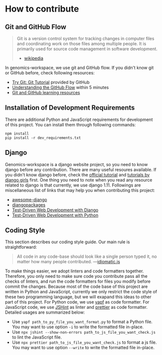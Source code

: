 # How to contribute

## Git and GitHub Flow

> Git is a version control system for tracking changes in computer files and coordinating work on those files among multiple people. It is primarily used for source code management in software development.
> - [wikipedia](https://en.wikipedia.org/wiki/Git)

In genomics-workspace, we use git and GitHub flow. If you didn't know git or GitHub before, check following resources:

- [Try Git: Git Tutorial](https://try.github.io/) provided by GitHub
- [Understanding the GitHub Flow](https://guides.github.com/introduction/flow/) within 5 minutes
- [Git and GitHub learning resources](https://help.github.com/articles/git-and-github-learning-resources/)

## Installation of Development Requirements

There are additional Python and JavaScript requirements for development of this project. You can install them through following commands: 

``` shell
npm install
pip install -r dev_requirements.txt
```

## Django

Genomics-workspace is a django website project, so you need to know django before any contribution. There are many useful resoures available. If you didn't know django before, check the [official tutorial](https://docs.djangoproject.com/en/1.11/intro/) and [tutorials by django girls](https://tutorial.djangogirls.org/en/) first. One thing you need to note when you read any resource related to django is that currently, we use django 1.11. Followings are miscellaneous list of links that may help you when contributing this project:

- [awesome-django](https://gitlab.com/rosarior/awesome-django)
- [djangopackages](https://djangopackages.org/)
- [Test-Driven Web Development with Django](http://test-driven-django-development.readthedocs.io/en/latest/)
- [Test-Driven Web Development with Python](https://www.obeythetestinggoat.com/pages/book.html)

## Coding Style

This section describes our coding style guide. Our main rule is straightforward:

> All code in any code-base should look like a single person typed it, no matter how many people contributed.
> —[idiomatic.js](https://github.com/rwaldron/idiomatic.js/)

To make things easier, we adopt linters and code formatters together. Therefore, you only need to make sure code you contribute pass all the checks of linters, and run the code formatters for files you modify before commit the changes. Because most of the code base of this project are written in Python and JavaScript, currently we only restrict the code style of these two programming language, but we will exapand this ideas to other part of this project. For Python code, we use [yapf](https://github.com/google/yapf) as code formatter. For JavaScript code, we use [JSHint](http://jshint.com/) as linter and [prettier](https://github.com/prettier/prettier) as code formatter. Detailed usages are summarized below:

- Use `yapf path_to_py_file_you_want_format.py` to format a Python file. You may want to use option `-i` to write the formatted file in-place.
- Use `npx jshint --show-non-errors path_to_js_file_you_want_check.js` to lint the JavaScript file.
- Use `npx prettier path_to_js_file_you_want_check.js` to format a js file. You may want to use option `--write` to write the formatted file in-place.

